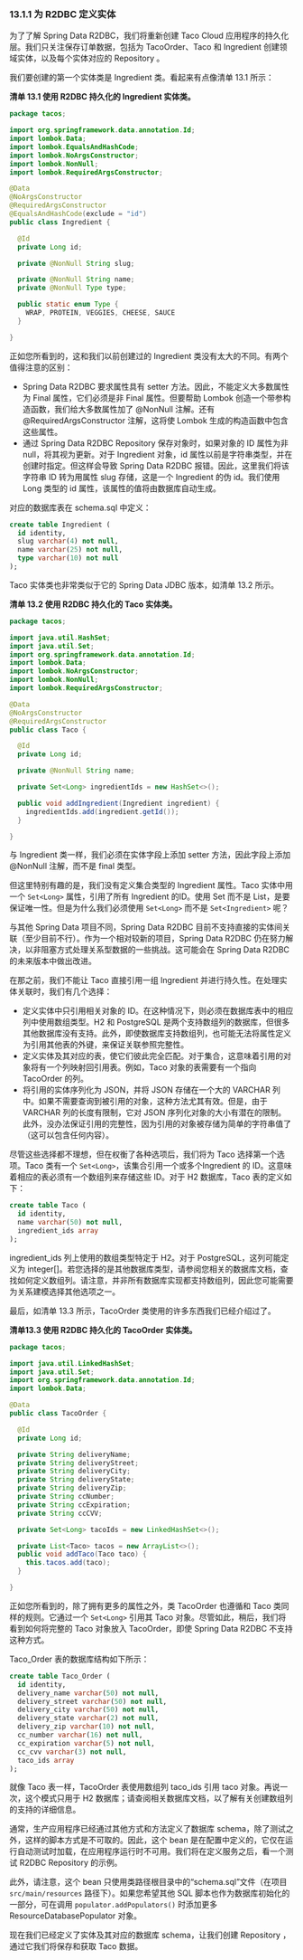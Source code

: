 ### 13.1.1 为 R2DBC 定义实体

为了了解 Spring Data R2DBC，我们将重新创建 Taco Cloud 应用程序的持久化层。我们只关注保存订单数据，包括为 TacoOrder、Taco 和 Ingredient 创建领域实体，以及每个实体对应的 Repository 。

我们要创建的第一个实体类是 Ingredient 类。看起来有点像清单 13.1 所示：

**清单 13.1 使用 R2DBC 持久化的 Ingredient 实体类。**

```java
package tacos;

import org.springframework.data.annotation.Id;
import lombok.Data;
import lombok.EqualsAndHashCode;
import lombok.NoArgsConstructor;
import lombok.NonNull;
import lombok.RequiredArgsConstructor;

@Data
@NoArgsConstructor
@RequiredArgsConstructor
@EqualsAndHashCode(exclude = "id")
public class Ingredient {

  @Id
  private Long id;

  private @NonNull String slug;

  private @NonNull String name;
  private @NonNull Type type;

  public static enum Type {
    WRAP, PROTEIN, VEGGIES, CHEESE, SAUCE
  }

}
```

正如您所看到的，这和我们以前创建过的 Ingredient 类没有太大的不同。有两个值得注意的区别：

* Spring Data R2DBC 要求属性具有 setter 方法。因此，不能定义大多数属性为 Final 属性，它们必须是非 Final 属性。但要帮助 Lombok 创造一个带参构造函数，我们给大多数属性加了 @NonNull 注解。还有 @RequiredArgsConstructor 注解，这将使 Lombok 生成的构造函数中包含这些属性。
* 通过 Spring Data R2DBC  Repository 保存对象时，如果对象的 ID 属性为非 null，将其视为更新。对于 Ingredient 对象，id 属性以前是字符串类型，并在创建时指定。但这样会导致 Spring Data R2DBC 报错。因此，这里我们将该字符串 ID 转为用属性 slug 存储，这是一个 Ingredient 的伪 id。我们使用 Long 类型的 id 属性，该属性的值将由数据库自动生成。

对应的数据库表在 schema.sql 中定义：

```sql
create table Ingredient (
  id identity,
  slug varchar(4) not null,
  name varchar(25) not null,
  type varchar(10) not null
);
```

Taco 实体类也非常类似于它的 Spring Data JDBC 版本，如清单 13.2 所示。

**清单 13.2 使用 R2DBC 持久化的 Taco 实体类。**

```java
package tacos;

import java.util.HashSet;
import java.util.Set;
import org.springframework.data.annotation.Id;
import lombok.Data;
import lombok.NoArgsConstructor;
import lombok.NonNull;
import lombok.RequiredArgsConstructor;

@Data
@NoArgsConstructor
@RequiredArgsConstructor
public class Taco {

  @Id
  private Long id;

  private @NonNull String name;

  private Set<Long> ingredientIds = new HashSet<>();

  public void addIngredient(Ingredient ingredient) {
    ingredientIds.add(ingredient.getId());
  }

}
```

与 Ingredient 类一样，我们必须在实体字段上添加 setter 方法，因此字段上添加 @NonNull 注解，而不是 final 类型。

但这里特别有趣的是，我们没有定义集合类型的 Ingredient 属性。Taco 实体中用一个 `Set<Long>` 属性，引用了所有 Ingredient 的ID。使用 Set 而不是 List，是要保证唯一性。但是为什么我们必须使用 `Set<Long>` 而不是 `Set<Ingredient>` 呢？

与其他 Spring Data 项目不同，Spring Data R2DBC 目前不支持直接的实体间关联（至少目前不行）。作为一个相对较新的项目，Spring Data R2DBC 仍在努力解决，以非阻塞方式处理关系型数据的一些挑战。这可能会在 Spring Data R2DBC 的未来版本中做出改进。

在那之前，我们不能让 Taco 直接引用一组 Ingredient 并进行持久性。在处理实体关联时，我们有几个选择：

* 定义实体中只引用相关对象的 ID。在这种情况下，则必须在数据库表中的相应列中使用数组类型。H2 和 PostgreSQL 是两个支持数组列的数据库，但很多其他数据库没有支持。此外，即使数据库支持数组列，也可能无法将属性定义为引用其他表的外键，来保证关联参照完整性。
* 定义实体及其对应的表，使它们彼此完全匹配。对于集合，这意味着引用的对象将有一个列映射回引用表。例如，Taco 对象的表需要有一个指向 TacoOrder 的列。
* 将引用的实体序列化为 JSON，并将 JSON 存储在一个大的 VARCHAR 列中。如果不需要查询到被引用的对象，这种方法尤其有效。但是，由于 VARCHAR 列的长度有限制，它对 JSON 序列化对象的大小有潜在的限制。此外，没办法保证引用的完整性，因为引用的对象被存储为简单的字符串值了（这可以包含任何内容）。

尽管这些选择都不理想，但在权衡了各种选项后，我们将为 Taco 选择第一个选项。Taco 类有一个 `Set<Long>`，该集合引用一个或多个Ingredient 的 ID。这意味着相应的表必须有一个数组列来存储这些 ID。对于 H2 数据库，Taco 表的定义如下：

```sql
create table Taco (
  id identity,
  name varchar(50) not null,
  ingredient_ids array
);
```

ingredient_ids 列上使用的数组类型特定于 H2。对于 PostgreSQL，这列可能定义为 integer[]。若您选择的是其他数据库类型，请参阅您相关的数据库文档，查找如何定义数组列。请注意，并非所有数据库实现都支持数组列，因此您可能需要为关系建模选择其他选项之一。

最后，如清单 13.3 所示，TacoOrder 类使用的许多东西我们已经介绍过了。

**清单13.3 使用 R2DBC 持久化的 TacoOrder 实体类。**

```java
package tacos;

import java.util.LinkedHashSet;
import java.util.Set;
import org.springframework.data.annotation.Id;
import lombok.Data;

@Data
public class TacoOrder {

  @Id
  private Long id;

  private String deliveryName;
  private String deliveryStreet;
  private String deliveryCity;
  private String deliveryState;
  private String deliveryZip;
  private String ccNumber;
  private String ccExpiration;
  private String ccCVV;

  private Set<Long> tacoIds = new LinkedHashSet<>();

  private List<Taco> tacos = new ArrayList<>();
  public void addTaco(Taco taco) {
    this.tacos.add(taco);
  }

}
```

正如您所看到的，除了拥有更多的属性之外，类 TacoOrder 也遵循和 Taco 类同样的规则。它通过一个 `Set<Long>` 引用其 Taco 对象。尽管如此，稍后，我们将看到如何将完整的 Taco 对象放入 TacoOrder，即使 Spring Data R2DBC 不支持这种方式。

Taco_Order 表的数据库结构如下所示：

```sql
create table Taco_Order (
  id identity,
  delivery_name varchar(50) not null,
  delivery_street varchar(50) not null,
  delivery_city varchar(50) not null,
  delivery_state varchar(2) not null,
  delivery_zip varchar(10) not null,
  cc_number varchar(16) not null,
  cc_expiration varchar(5) not null,
  cc_cvv varchar(3) not null,
  taco_ids array
);
```

就像 Taco 表一样，TacoOrder 表使用数组列 taco_ids 引用 taco 对象。再说一次，这个模式只用于 H2 数据库；请查阅相关数据库文档，以了解有关创建数组列的支持的详细信息。

通常，生产应用程序已经通过其他方式和方法定义了数据库 schema，除了测试之外，这样的脚本方式是不可取的。因此，这个 bean 是在配置中定义的，它仅在运行自动测试时加载，在应用程序运行时不可用。我们将在定义服务之后，看一个测试 R2DBC  Repository 的示例。

此外，请注意，这个 bean 只使用类路径根目录中的“schema.sql”文件（在项目 `src/main/resources` 路径下）。如果您希望其他 SQL 脚本也作为数据库初始化的一部分，可在调用 `populator.addPopulators()` 时添加更多 ResourceDatabasePopulator 对象。

现在我们已经定义了实体及其对应的数据库 schema，让我们创建 Repository ，通过它我们将保存和获取 Taco 数据。

